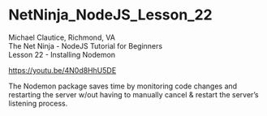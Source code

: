 # NetNinja_NodeJS_Lesson_22
Michael Clautice, Richmond, VA<br>
The Net Ninja - NodeJS Tutorial for Beginners<br>
Lesson 22 - Installing Nodemon

https://youtu.be/4N0d8HhU5DE

The Nodemon package saves time by monitoring code changes and restarting the server w/out having to manually cancel & restart the server’s listening process.
